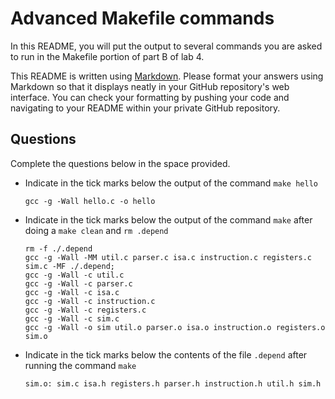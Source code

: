# Advanced Makefile commands

In this README, you will put the output to several commands you are
asked to run in the Makefile portion of part B of lab 4.

This README is written using [Markdown](https://www.markdownguide.org/).
Please format your answers using Markdown so that it displays neatly
in your GitHub repository's web interface.
You can check your formatting by pushing your code and navigating to your
README within your private GitHub repository.

## Questions
Complete the questions below in the space provided.

 * Indicate in the tick marks below the output of the command `make hello`
   ```
   gcc -g -Wall hello.c -o hello
   ```

 * Indicate in the tick marks below the output of the command `make` after doing a `make clean` and `rm .depend`
   ```  
   rm -f ./.depend
   gcc -g -Wall -MM util.c parser.c isa.c instruction.c registers.c sim.c -MF ./.depend;
   gcc -g -Wall -c util.c
   gcc -g -Wall -c parser.c
   gcc -g -Wall -c isa.c
   gcc -g -Wall -c instruction.c
   gcc -g -Wall -c registers.c
   gcc -g -Wall -c sim.c
   gcc -g -Wall -o sim util.o parser.o isa.o instruction.o registers.o sim.o
   ```

 * Indicate in the tick marks below the contents of the file `.depend` after
running the command `make`
   ```
   sim.o: sim.c isa.h registers.h parser.h instruction.h util.h sim.h
   ```


